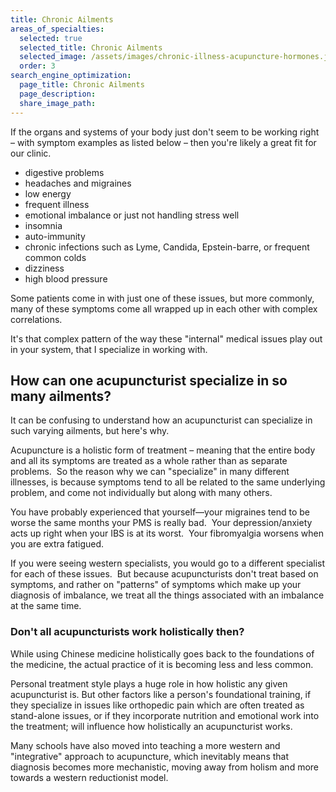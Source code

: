 ```yaml
---
title: Chronic Ailments
areas_of_specialties:
  selected: true
  selected_title: Chronic Ailments
  selected_image: /assets/images/chronic-illness-acupuncture-hormones.jpg
  order: 3
search_engine_optimization:
  page_title: Chronic Ailments
  page_description:
  share_image_path:
---
```


If the organs and systems of your body just don't seem to be working right – with symptom examples as listed below – then you're likely a great fit for our clinic.

* digestive problems
* headaches and migraines
* low energy
* frequent illness
* emotional imbalance or just not handling stress well
* insomnia
* auto-immunity
* chronic infections such as Lyme, Candida, Epstein-barre, or frequent common colds
* dizziness
* high blood pressure

Some patients come in with just one of these issues, but more commonly, many of these symptoms come all wrapped up in each other with complex correlations.

It's that complex pattern of the way these "internal" medical issues play out in your system, that I specialize in working with.

## How can one acupuncturist specialize in so many ailments?

It can be confusing to understand how an acupuncturist can specialize in such varying ailments, but here's why.

Acupuncture is a holistic form of treatment – meaning that the entire body and all its symptoms are treated as a whole rather than as separate problems.  So the reason why we can "specialize" in many different illnesses, is because symptoms tend to all be related to the same underlying problem, and come not individually but along with many others.

You have probably experienced that yourself—your migraines tend to be worse the same months your PMS is really bad.  Your depression/anxiety acts up right when your IBS is at its worst.  Your fibromyalgia worsens when you are extra fatigued.

If you were seeing western specialists, you would go to a different specialist for each of these issues.  But because acupuncturists don't treat based on symptoms, and rather on "patterns" of symptoms which make up your diagnosis of imbalance, we treat all the things associated with an imbalance at the same time.  

### Don't all acupuncturists work holistically then?

While using Chinese medicine holistically goes back to the foundations of the medicine, the actual practice of it is becoming less and less common.

Personal treatment style plays a huge role in how holistic any given acupuncturist is. But other factors like a person's foundational training, if they specialize in issues like orthopedic pain which are often treated as stand-alone issues, or if they incorporate nutrition and emotional work into the treatment; will influence how holistically an acupuncturist works.

Many schools have also moved into teaching a more western and "integrative" approach to acupuncture, which inevitably means that diagnosis becomes more mechanistic, moving away from holism and more towards a western reductionist model.